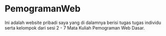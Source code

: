 # PemogramanWeb
Ini adalah website pribadi saya yang di dalamnya berisi tugas tugas individu serta kelompok dari sesi 2 - 7 Mata Kuliah Pemograman Web Dasar.
